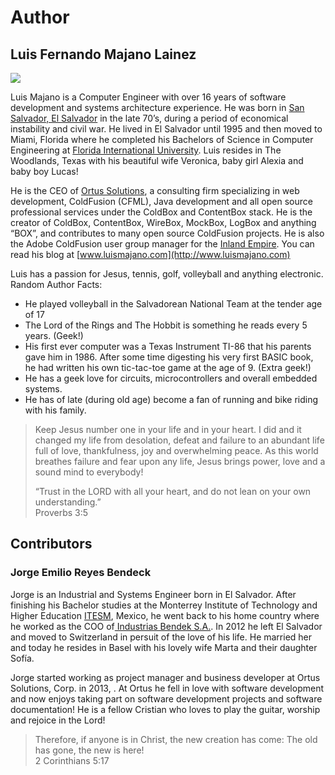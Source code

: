 # Author

## Luis Fernando Majano Lainez

![](../../images/luismajano.jpg)

Luis Majano is a Computer Engineer with over 16 years of software development and systems architecture experience. He was born in [San Salvador, El Salvador](http://en.wikipedia.org/wiki/El\_Salvador) in the late 70’s, during a period of economical instability and civil war. He lived in El Salvador until 1995 and then moved to Miami, Florida where he completed his Bachelors of Science in Computer Engineering at [Florida International University](http://fiu.edu). Luis resides in The Woodlands, Texas with his beautiful wife Veronica, baby girl Alexia and baby boy Lucas!

He is the CEO of [Ortus Solutions](http://www.ortussolutions.com), a consulting firm specializing in web development, ColdFusion (CFML), Java development and all open source professional services under the ColdBox and ContentBox stack. He is the creator of ColdBox, ContentBox, WireBox, MockBox, LogBox and anything “BOX”, and contributes to many open source ColdFusion projects. He is also the Adobe ColdFusion user group manager for the [Inland Empire](http://www.iecfug.org). You can read his blog at [www.luismajano.com](http://www.luismajano.com)

Luis has a passion for Jesus, tennis, golf, volleyball and anything electronic. Random Author Facts:

* He played volleyball in the Salvadorean National Team at the tender age of 17
* The Lord of the Rings and The Hobbit is something he reads every 5 years. (Geek!)
* His first ever computer was a Texas Instrument TI-86 that his parents gave him in 1986. After some time digesting his very first BASIC book, he had written his own tic-tac-toe game at the age of 9. (Extra geek!)
* He has a geek love for circuits, microcontrollers and overall embedded systems.
* He has of late (during old age) become a fan of running and bike riding with his family.

> Keep Jesus number one in your life and in your heart. I did and it changed my life from desolation, defeat and failure to an abundant life full of love, thankfulness, joy and overwhelming peace. As this world breathes failure and fear upon any life, Jesus brings power, love and a sound mind to everybody!
>
> “Trust in the LORD with all your heart, and do not lean on your own understanding.” \
> &#x20;Proverbs 3:5

## Contributors

### Jorge Emilio Reyes Bendeck

Jorge is an Industrial and Systems Engineer born in El Salvador. After finishing his Bachelor studies at the Monterrey Institute of Technology and Higher Education [ITESM](http://www.itesm.mx/wps/wcm/connect/ITESM/Tecnologico+de+Monterrey/English), Mexico, he went back to his home country where he worked as the COO of[ Industrias Bendek S.A.](http://www.si-ham.com). In 2012 he left El Salvador and moved to Switzerland in persuit of the love of his life. He married her and today he resides in Basel with his lovely wife Marta and their daughter Sofía.

Jorge started working as project manager and business developer at Ortus Solutions, Corp. in 2013, . At Ortus he fell in love with software development and now enjoys taking part on software development projects and software documentation! He is a fellow Cristian who loves to play the guitar, worship and rejoice in the Lord!

> Therefore, if anyone is in Christ, the new creation has come: The old has gone, the new is here! \
> 2 Corinthians 5:17
